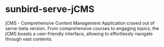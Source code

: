 # sunbird-serve-jCMS
jCMS - Comprehensive Content Management Application craved out of serve-beta version. From comprehensive courses to engaging topics, the jCMS boasts a user-friendly interface, allowing to effortlessly navigate through vast contents.
